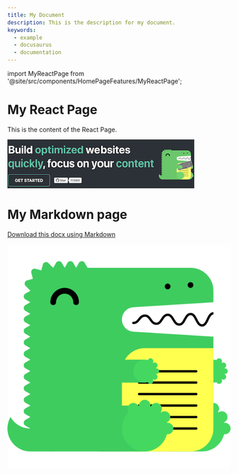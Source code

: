 ```yaml
---
title: My Document
description: This is the description for my document.
keywords:
  - example
  - docusaurus
  - documentation
---
```


import MyReactPage from '@site/src/components/HomePageFeatures/MyReactPage';

# My React Page

This is the content of the React Page.

<MyReactPage />

![Example banner](./image/docusaurus-asset-example-banner.png)

# My Markdown page

[Download this docx using Markdown](./image/docusaurus-asset-example.docx)

![image dinosaur](./image/docusaurus.svg)